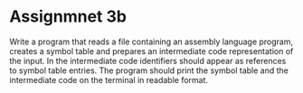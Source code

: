 # Assignmnet 3b

Write a program that reads a file containing an assembly language program, creates a symbol table and prepares an intermediate code representation of the input. In the intermediate code identifiers should appear as references to symbol table entries. The program should print the symbol table and the intermediate code on the terminal in readable format.